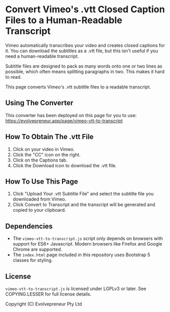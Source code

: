 # Convert Vimeo's .vtt Closed Caption Files to a Human-Readable Transcript

Vimeo automatically transcribes your video and creates closed captions for it. You can download the subtitles as a .vtt file, but this isn't useful if you need a human-readable transcript.

Subtitle files are designed to pack as many words onto one or two lines as possible, which often means splitting paragraphs in two. This makes it hard to read.

This page converts Vimeo's .vtt subtitle files to a readable transcript.

## Using The Converter

This converter has been deployed on this page for you to use: https://evolvepreneur.app/page/vimeo-vtt-to-transcript

## How To Obtain The .vtt File

1. Click on your video in Vimeo.
2. Click the "CC" icon on the right.
3. Click on the Captions tab.
4. Click the Download icon to download the .vtt file.

## How To Use This Page

1. Click "Upload Your .vtt Subtitle File" and select the subtitle file you downloaded from Vimeo.
2. Click Convert to Transcript and the transcript will be generated and copied to your clipboard.

## Dependencies

* The `vimeo-vtt-to-transcript.js` script only depends on browsers with support for ES6+ Javascript. Modern browsers like Firefox and Google Chrome are supported.
* The `index.html` page included in this repository uses Bootstrap 5 classes for styling.

## License

`vimeo-vtt-to-transcript.js` is licensed under LGPLv3 or later. See COPYING.LESSER for full license details.

Copyright (C) Evolvepreneur Pty Ltd
